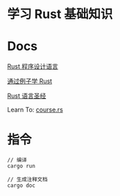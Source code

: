 # 学习 Rust 基础知识

# Docs

[Rust 程序设计语言](https://rustwiki.org/zh-CN/book/)

[通过例子学 Rust](https://rustwiki.org/zh-CN/rust-by-example/)

[Rust 语言圣经](https://course.rs/basic/intro.html)

Learn To: [course.rs](https://course.rs/basic/formatted-output.html#display-%E7%89%B9%E5%BE%81)

# 指令

```
// 编译
cargo run

// 生成注释文档
cargo doc

```
